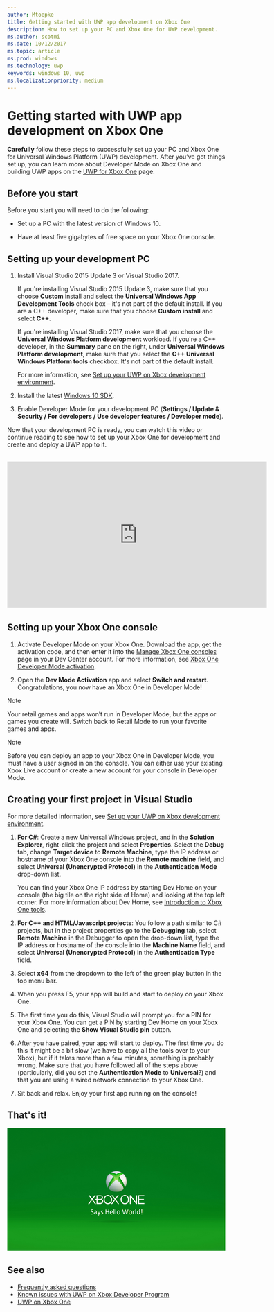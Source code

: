 ```yaml
---
author: Mtoepke
title: Getting started with UWP app development on Xbox One
description: How to set up your PC and Xbox One for UWP development.
ms.author: scotmi
ms.date: 10/12/2017
ms.topic: article
ms.prod: windows
ms.technology: uwp
keywords: windows 10, uwp
ms.localizationpriority: medium
---
```


# Getting started with UWP app development on Xbox One

**Carefully** follow these steps to successfully set up your PC and Xbox One for Universal Windows Platform (UWP) development. After you’ve got things set up, you can learn more about Developer Mode on Xbox One and building UWP apps on the [UWP for Xbox One](index.md) page. 

## Before you start

Before you start you will need to do the following:
-	Set up a PC with the latest version of Windows 10.
<!-- -	Install Microsoft Visual Studio 2015 Update 3 or Microsoft Visual Studio 2017.

    > [!NOTE]
    > Visual Studio 2017 is required if you are using the Windows 10, build 15063 SDK. -->

- Have at least five gigabytes of free space on your Xbox One console.

## Setting up your development PC

1.	Install Visual Studio 2015 Update 3 or Visual Studio 2017.

    If you're installing Visual Studio 2015 Update 3, make sure that you choose **Custom** install and select the **Universal Windows App Development Tools** check box – it's not part of the default install. If you are a C++ developer, make sure that you choose **Custom install** and select **C++**.

    If you're installing Visual Studio 2017, make sure that you choose the **Universal Windows Platform development** workload. If you're a C++ developer, in the **Summary** pane on the right, under **Universal Windows Platform development**, make sure that you select the **C++ Universal Windows Platform tools** checkbox. It's not part of the default install.

    For more information, see [Set up your UWP on Xbox development environment](development-environment-setup.md).

2.	Install the latest [Windows 10 SDK](https://developer.microsoft.com/windows/downloads/windows-10-sdk).

3.  Enable Developer Mode for your development PC (**Settings / Update & Security / For developers / Use developer features / Developer mode**).

Now that your development PC is ready, you can watch this video or continue reading to see how to set up your Xbox One for development and create and deploy a UWP app to it.
</br>
</br>
<iframe src="https://channel9.msdn.com/Events/Xbox/App-Dev-on-Xbox/Get-started-with-App-Dev-on-Xbox/player#time=51s:paused" width="600" height="338"  allowFullScreen frameBorder="0"></iframe>

## Setting up your Xbox One console

1.	Activate Developer Mode on your Xbox One. Download the app, get the activation code, and then enter it into the [Manage Xbox One consoles](https://partner.microsoft.com/xboxactivate) page in your Dev Center account. For more information, see [Xbox One Developer Mode activation](devkit-activation.md). 

2.	Open the **Dev Mode Activation** app and select **Switch and restart**. Congratulations, you now have an Xbox One in Developer Mode!
  
  > [!NOTE]
  > Your retail games and apps won’t run in Developer Mode, but the apps or games you create will. Switch back to Retail Mode to run your favorite games and apps.
    
  > [!NOTE]
  > Before you can deploy an app to your Xbox One in Developer Mode, you must have a user signed in on the console. You can either use your existing Xbox Live account or create a new account for your console in Developer Mode. 

## Creating your first project in Visual Studio

For more detailed information, see [Set up your UWP on Xbox development environment](development-environment-setup.md).

1.	**For C#**: Create a new Universal Windows project, and in the **Solution Explorer**, right-click the project and select **Properties**. Select the **Debug** tab, change **Target device** to **Remote Machine**, type the IP address or hostname of your Xbox One console into the **Remote machine** field, and select **Universal (Unencrypted Protocol)** in the **Authentication Mode** drop-down list.   

    You can find your Xbox One IP address by starting Dev Home on your console (the big tile on the right side of Home) and looking at the top left corner. For more information about Dev Home, see [Introduction to Xbox One tools](introduction-to-xbox-tools.md).  

2.	**For C++ and HTML/Javascript projects**: You follow a path similar to C# projects, but in the project properties go to the **Debugging** tab, select **Remote Machine** in the Debugger to open the drop-down list, type the IP address or hostname of the console into the **Machine Name** field, and select **Universal (Unencrypted Protocol)** in the **Authentication Type** field.

3. Select **x64** from the dropdown to the left of the green play button in the top menu bar.
   
4.	When you press F5, your app will build and start to deploy on your Xbox One.
  
5.	The first time you do this, Visual Studio will prompt you for a PIN for your Xbox One. You can get a PIN by starting Dev Home on your Xbox One and selecting the **Show Visual Studio pin** button.
  
6.	After you have paired, your app will start to deploy. The first time you do this it might be a bit slow (we have to copy all the tools over to your Xbox), but if it takes more than a few minutes, something is probably wrong. Make sure that you have followed all of the steps above (particularly, did you set the **Authentication Mode** to **Universal**?) and that you are using a wired network connection to your Xbox One.  

7. Sit back and relax. Enjoy your first app running on the console!  

## That's it!

![Hello World](images/getting-started-hello-world.png)

## See also  
- [Frequently asked questions](frequently-asked-questions.md)  
- [Known issues with UWP on Xbox Developer Program](known-issues.md)
- [UWP on Xbox One](index.md) 
